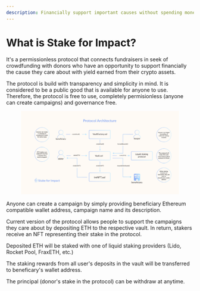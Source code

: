 ```yaml
---
description: Financially support important causes without spending money
---
```


# What is Stake for Impact?

It's a permissionless protocol that connects fundraisers in seek of crowdfunding with donors who have an opportunity to support financially the cause they care about with yield earned from their crypto assets.

The protocol is build with transparency and simplicity in mind. It is considered to be a public good that is available for anyone to use. Therefore, the protocol is free to use, completely permisionless (anyone can create campaigns) and governance free.

<figure><img src=".gitbook/assets/SFIarchitecture.png" alt=""><figcaption></figcaption></figure>

Anyone can create a campaign by simply providing beneficiary Ethereum compatible wallet address, campaign name and its description.

Current version of the protocol allows people to support the campaigns they care about by depositing ETH to the respective vault. In return, stakers receive an NFT representing their stake in the protocol.

Deposited ETH will be staked with one of liquid staking providers (Lido, Rocket Pool, FraxETH, etc.)

The staking rewards from all user's deposits in the vault will be transferred to beneficary's wallet address.

The principal (donor's stake in the protocol) can be withdraw at anytime.

